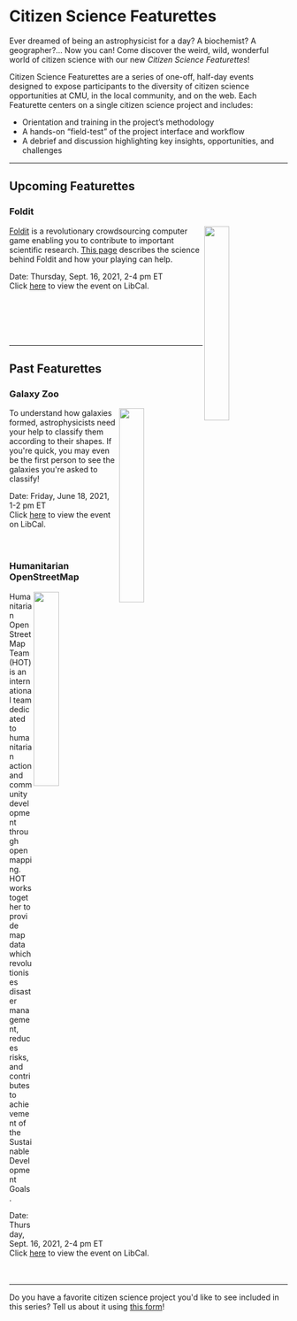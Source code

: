 # Citizen Science Featurettes
Ever dreamed of being an astrophysicist for a day? A biochemist? A geographer?... Now you can! Come discover the weird, wild, wonderful world of citizen science with our new *Citizen Science Featurettes*! 

Citizen Science Featurettes are a series of one-off, half-day events designed to expose participants to the diversity of citizen science opportunities at CMU, in the local community, and on the web. Each Featurette centers on a single citizen science project and includes: 
- Orientation and training in the project’s methodology
- A hands-on “field-test” of the project interface and workflow
- A debrief and discussion highlighting key insights, opportunities, and challenges

***

## Upcoming Featurettes
### Foldit
<img align="right" width="30%" height="30%" src="https://user-images.githubusercontent.com/32546509/133670619-5b86e25d-f848-45d7-a753-589b74bef906.jpg"> [Foldit](https://fold.it/) is a revolutionary crowdsourcing computer game enabling you to contribute to important scientific research. [This page](https://fold.it/portal/info/science) describes the science behind Foldit and how your playing can help. 

Date: Thursday, Sept. 16, 2021, 2-4 pm ET<br/>
Click [here](https://cmu.libcal.com/event/8180507) to view the event on LibCal.
<br/>
<br/>
<br/>
<br/>
<br/>
<br/>
***

## Past Featurettes
### Galaxy Zoo
<img align="right" width="30%" height="30%" src="https://user-images.githubusercontent.com/32546509/133673083-f8839e17-7ec4-4b2b-9c9a-9876baa932fd.jpg"> To understand how galaxies formed, astrophysicists need your help to classify them according to their shapes. If you're quick, you may even be the first person to see the galaxies you're asked to classify!

Date: Friday, June 18, 2021, 1-2 pm ET<br/>
Click [here](https://cmu.libcal.com/calendar/workshops/citizen-science-featurettes-galaxy-zoo) to view the event on LibCal.
<br/>
<br/>
<br/>

### Humanitarian OpenStreetMap
<img align="right" width="30%" height="30%" src="https://user-images.githubusercontent.com/32546509/133670564-c8b37e8c-5616-43ac-9dbd-1def126a01a1.png">  Humanitarian OpenStreetMap Team (HOT) is an international team dedicated to humanitarian action and community development through open mapping. HOT works together to provide map data which revolutionises disaster management, reduces risks, and contributes to achievement of the Sustainable Development Goals. 

Date: Thursday, Sept. 16, 2021, 2-4 pm ET<br/>
Click [here](https://cmu.libcal.com/event/8179720) to view the event on LibCal.
<br/>
<br/>
<br/>
***

Do you have a favorite citizen science project you'd like to see included in this series? Tell us about it using [this form](https://forms.gle/uhdqifJExUA5mKng7)!
